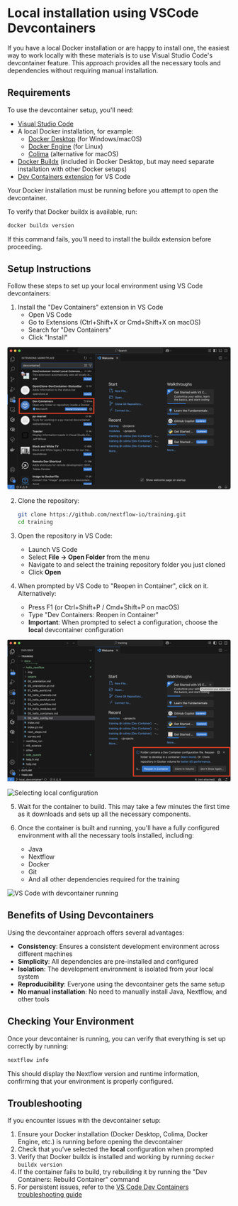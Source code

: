 # Local installation using VSCode Devcontainers

If you have a local Docker installation or are happy to install one, the easiest way to work locally with these materials is to use Visual Studio Code's devcontainer feature. This approach provides all the necessary tools and dependencies without requiring manual installation.

## Requirements

To use the devcontainer setup, you'll need:

- [Visual Studio Code](https://code.visualstudio.com/)
- A local Docker installation, for example:
  - [Docker Desktop](https://docs.docker.com/get-docker/) (for Windows/macOS)
  - [Docker Engine](https://docs.docker.com/engine/install/) (for Linux)
  - [Colima](https://github.com/abiosoft/colima) (alternative for macOS)
- [Docker Buildx](https://docs.docker.com/buildx/working-with-buildx/) (included in Docker Desktop, but may need separate installation with other Docker setups)
- [Dev Containers extension](https://marketplace.visualstudio.com/items?itemName=ms-vscode-remote.remote-containers) for VS Code

Your Docker installation must be running before you attempt to open the devcontainer.

To verify that Docker buildx is available, run:
```bash
docker buildx version
```

If this command fails, you'll need to install the buildx extension before proceeding.

## Setup Instructions

Follow these steps to set up your local environment using VS Code devcontainers:

1. Install the "Dev Containers" extension in VS Code
   - Open VS Code
   - Go to Extensions (Ctrl+Shift+X or Cmd+Shift+X on macOS)
   - Search for "Dev Containers"
   - Click "Install"

![Installing Dev Containers extension in VS Code](img/install_extension.png)

2. Clone the repository:
   ```bash
   git clone https://github.com/nextflow-io/training.git
   cd training
   ```

3. Open the repository in VS Code:
   - Launch VS Code
   - Select **File -> Open Folder** from the menu
   - Navigate to and select the training repository folder you just cloned
   - Click **Open**

4. When prompted by VS Code to "Reopen in Container", click on it. Alternatively:
   - Press F1 (or Ctrl+Shift+P / Cmd+Shift+P on macOS)
   - Type "Dev Containers: Reopen in Container"
   - **Important**: When prompted to select a configuration, choose the **local** devcontainer configuration

![Reopen in Container prompt](img/reopen_prompt.png)

![Selecting local configuration](img/devcontainer/select_local_config.png)

5. Wait for the container to build. This may take a few minutes the first time as it downloads and sets up all the necessary components.

6. Once the container is built and running, you'll have a fully configured environment with all the necessary tools installed, including:
   - Java
   - Nextflow
   - Docker
   - Git
   - And all other dependencies required for the training

![VS Code with devcontainer running](img/devcontainer/running_container.png)

## Benefits of Using Devcontainers

Using the devcontainer approach offers several advantages:

- **Consistency**: Ensures a consistent development environment across different machines
- **Simplicity**: All dependencies are pre-installed and configured
- **Isolation**: The development environment is isolated from your local system
- **Reproducibility**: Everyone using the devcontainer gets the same setup
- **No manual installation**: No need to manually install Java, Nextflow, and other tools

## Checking Your Environment

Once your devcontainer is running, you can verify that everything is set up correctly by running:

```bash
nextflow info
```

This should display the Nextflow version and runtime information, confirming that your environment is properly configured.

## Troubleshooting

If you encounter issues with the devcontainer setup:

1. Ensure your Docker installation (Docker Desktop, Colima, Docker Engine, etc.) is running before opening the devcontainer
2. Check that you've selected the **local** configuration when prompted
3. Verify that Docker buildx is installed and working by running `docker buildx version`
4. If the container fails to build, try rebuilding it by running the "Dev Containers: Rebuild Container" command
5. For persistent issues, refer to the [VS Code Dev Containers troubleshooting guide](https://code.visualstudio.com/docs/devcontainers/troubleshooting)
